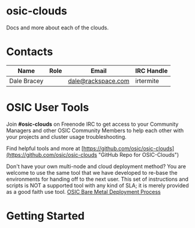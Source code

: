 # osic-clouds
Docs and more about each of the clouds.

# Contacts
| Name | Role | Email | IRC Handle |
| --- | --- | --- | --- |
| Dale Bracey |  | dale@rackspace.com | irtermite |

# OSIC User Tools
Join **#osic-clouds** on Freenode IRC to get access to your Community Managers and other OSIC Community Members to help each other with your projects and cluster usage troubleshooting.

Find helpful tools and more at [https://github.com/osic/osic-clouds](https://github.com/osic/osic-clouds "GitHub Repo for OSIC-Clouds")

Don't have your own multi-node and cloud deployment method? You are welcome to use the same tool that we have developed to re-base the environments for handing off to the next user. This set of instructions and scripts is NOT a supported tool with any kind of SLA; it is merely provided as a good faith use tool. [OSIC Bare Metal Deployment Process](https://github.com/osic/osic-bare-metal-deployment-process)

# Getting Started
